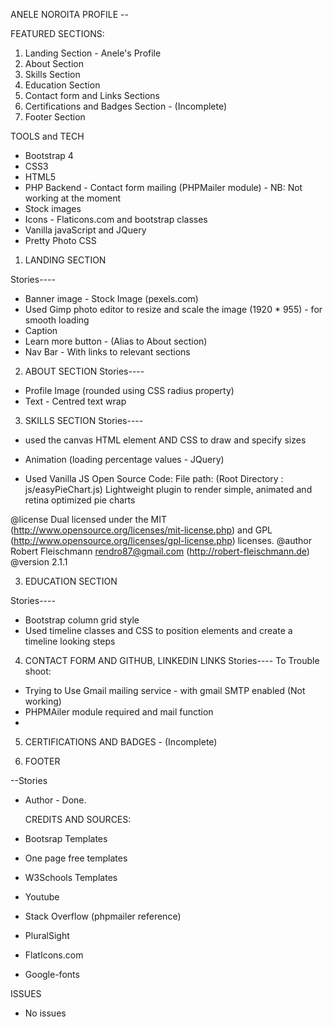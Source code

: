 ANELE NOROITA PROFILE --

FEATURED SECTIONS:

1. Landing Section - Anele's Profile
2. About Section
3. Skills Section
4. Education Section
5. Contact form and Links Sections
6. Certifications and Badges Section - (Incomplete)
7. Footer Section

 TOOLS and TECH

- Bootstrap 4
- CSS3
- HTML5
- PHP Backend - Contact form mailing (PHPMailer module) - NB: Not working at the moment
- Stock images
- Icons - Flaticons.com and bootstrap classes
- Vanilla javaScript and JQuery 
- Pretty Photo CSS

1. LANDING SECTION

  Stories----
- Banner image - Stock Image (pexels.com)
- Used Gimp photo editor to resize and scale the image (1920 * 955) - for smooth loading
- Caption
- Learn more button - (Alias to About section)
- Nav Bar - With links to relevant sections

2. ABOUT SECTION
  Stories----
- Profile Image (rounded using CSS radius property)
- Text - Centred text wrap

3. SKILLS SECTION
  Stories----
- used the canvas HTML element AND CSS to draw and specify sizes
- Animation (loading percentage values - JQuery)

 - Used Vanilla JS Open Source Code: File path: (Root Directory : js/easyPieChart.js)
Lightweight plugin to render simple, animated and retina optimized pie charts
 
 @license Dual licensed under the MIT (http://www.opensource.org/licenses/mit-license.php) and GPL (http://www.opensource.org/licenses/gpl-license.php) licenses.
 @author Robert Fleischmann <rendro87@gmail.com> (http://robert-fleischmann.de)
 @version 2.1.1

3. EDUCATION SECTION

  Stories----
- Bootstrap column grid style
- Used timeline classes and CSS to position elements and create a timeline looking steps

4. CONTACT FORM AND GITHUB, LINKEDIN LINKS
  Stories----
  To Trouble shoot:
- Trying to Use Gmail mailing service - with gmail SMTP enabled (Not working)
- PHPMAiler module required and mail function
- 

5. CERTIFICATIONS AND BADGES - (Incomplete)

6. FOOTER

  --Stories
- Author - Done.

  CREDITS AND SOURCES:
- Bootsrap Templates
- One page free templates 
- W3Schools Templates
- Youtube
- Stack Overflow (phpmailer reference)
- PluralSight
- FlatIcons.com
- Google-fonts

ISSUES

- No issues
